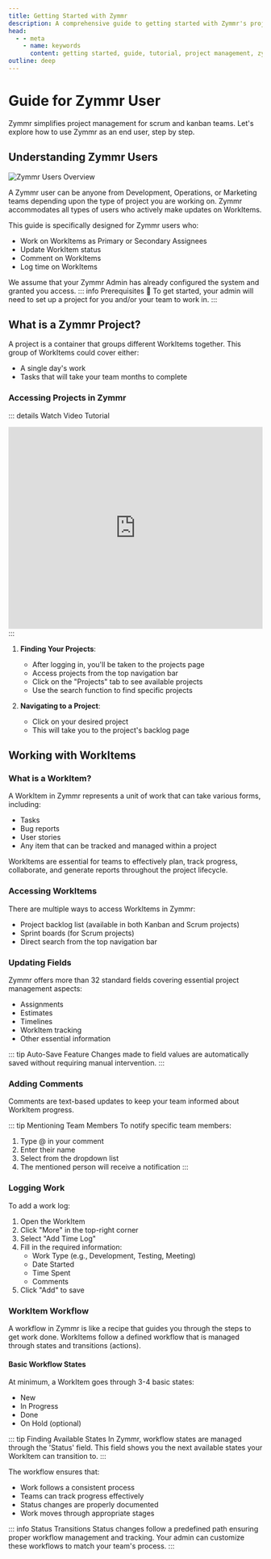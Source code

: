 ```yaml
---
title: Getting Started with Zymmr
description: A comprehensive guide to getting started with Zymmr's project management features
head:
  - - meta
    - name: keywords
      content: getting started, guide, tutorial, project management, zymmr setup
outline: deep
---
```


# Guide for Zymmr User

Zymmr simplifies project management for scrum and kanban teams. Let's explore how to use Zymmr as an end user, step by step.

## Understanding Zymmr Users

![Zymmr Users Overview](/images/introduction/users.png)

A Zymmr user can be anyone from Development, Operations, or Marketing teams depending upon the type of project you are working on. Zymmr accommodates all types of users who actively make updates on WorkItems.

This guide is specifically designed for Zymmr users who:

- Work on WorkItems as Primary or Secondary Assignees
- Update WorkItem status
- Comment on WorkItems
- Log time on WorkItems

We assume that your Zymmr Admin has already configured the system and granted you access.
::: info Prerequisites
🔑 To get started, your admin will need to set up a project for you and/or your team to work in.
:::

## What is a Zymmr Project?

A project is a container that groups different WorkItems together. This group of WorkItems could cover either:

- A single day's work
- Tasks that will take your team months to complete

### Accessing Projects in Zymmr

::: details Watch Video Tutorial

<iframe 
  width="100%" 
  height="400" 
  src="https://www.youtube.com/embed/0PlOK9DlTUo" 
  title="Accessing Projects in Zymmr" 
  frameborder="0" 
  allow="accelerometer; autoplay; clipboard-write; encrypted-media; gyroscope; picture-in-picture" 
  allowfullscreen>
</iframe>
:::

1. **Finding Your Projects**:

   - After logging in, you'll be taken to the projects page
   - Access projects from the top navigation bar
   - Click on the "Projects" tab to see available projects
   - Use the search function to find specific projects

2. **Navigating to a Project**:
   - Click on your desired project
   - This will take you to the project's backlog page

## Working with WorkItems

### What is a WorkItem?

A WorkItem in Zymmr represents a unit of work that can take various forms, including:

- Tasks
- Bug reports
- User stories
- Any item that can be tracked and managed within a project

WorkItems are essential for teams to effectively plan, track progress, collaborate, and generate reports throughout the project lifecycle.

### Accessing WorkItems

There are multiple ways to access WorkItems in Zymmr:

- Project backlog list (available in both Kanban and Scrum projects)
- Sprint boards (for Scrum projects)
- Direct search from the top navigation bar

### Updating Fields

Zymmr offers more than 32 standard fields covering essential project management aspects:

- Assignments
- Estimates
- Timelines
- WorkItem tracking
- Other essential information

::: tip Auto-Save Feature
Changes made to field values are automatically saved without requiring manual intervention.
:::

### Adding Comments

Comments are text-based updates to keep your team informed about WorkItem progress.

::: tip Mentioning Team Members
To notify specific team members:

1. Type @ in your comment
2. Enter their name
3. Select from the dropdown list
4. The mentioned person will receive a notification
   :::

### Logging Work

To add a work log:

1. Open the WorkItem
2. Click "More" in the top-right corner
3. Select "Add Time Log"
4. Fill in the required information:
   - Work Type (e.g., Development, Testing, Meeting)
   - Date Started
   - Time Spent
   - Comments
5. Click "Add" to save

### WorkItem Workflow

A workflow in Zymmr is like a recipe that guides you through the steps to get work done. WorkItems follow a defined workflow that is managed through states and transitions (actions).

#### Basic Workflow States

At minimum, a WorkItem goes through 3-4 basic states:

- New
- In Progress
- Done
- On Hold (optional)

::: tip Finding Available States
In Zymmr, workflow states are managed through the 'Status' field. This field shows you the next available states your WorkItem can transition to.
:::

The workflow ensures that:

- Work follows a consistent process
- Teams can track progress effectively
- Status changes are properly documented
- Work moves through appropriate stages

::: info Status Transitions
Status changes follow a predefined path ensuring proper workflow management and tracking. Your admin can customize these workflows to match your team's process.
:::
